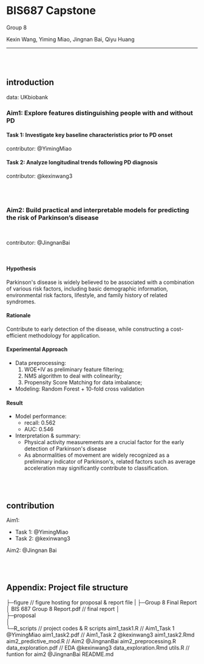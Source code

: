 # BIS687 Capstone

Group 8

Kexin Wang, Yiming Miao, Jingnan Bai, Qiyu Huang

---

<br/>

<br/>



## introduction

data: UKbiobank

### Aim1: Explore features distinguishing people with and without PD

#### Task 1: Investigate key baseline characteristics prior to PD onset

contributor: @YimingMiao

#### Task 2: Analyze longitudinal trends following PD diagnosis   

contributor: @kexinwang3

<br/>

<br/>

### Aim2: Build practical and interpretable models for predicting the risk of Parkinson’s disease

<br/>

contributor: @JingnanBai

<br/>

#### Hypothesis
Parkinson's disease is widely believed to be associated with a combination of various risk factors, including basic demographic information, environmental risk factors, lifestyle, and family history of related syndromes.

#### Rationale
Contribute to early detection of the disease, while constructing a cost-efficient methodology for application.

#### Experimental Approach

- Data preprocessing:
    1) WOE+IV as preliminary feature filtering;
    2) NMS algorithm to deal with colinearity;
    3) Propensity Score Matching for data imbalance;
- Modeling: Random Forest + 10-fold cross validation

#### Result

- Model performance:
  - recall: 0.562
  - AUC: 0.546
- Interpretation & summary:
  - Physical activity measurements are a crucial factor for the early detection of Parkinson's disease
  - As abnormalities of movement are widely recognized as a preliminary indicator of Parkinson's, related factors such as average acceleration may significantly contribute to classification.

<br/>

<br/>

## contribution

Aim1:
- Task 1: @YimingMiao
- Task 2: @kexinwang3

Aim2: @Jingnan Bai

<br/>

<br/>

## Appendix: Project file structure

├─figure                                 // figure hosting for proposal & report file
|
├─Group 8 Final Report
│      BIS 687 Group 8 Report.pdf       // final report
│      
├─proposal  
│      
└─R_scripts                            // project codes & R scripts
        aim1_task1.R                   // Aim1_Task 1  @YimingMiao
        aim1_task2.pdf                 // Aim1_Task 2  @kexinwang3
        aim1_task2.Rmd                 
        aim2_predictive_mod.R          // Aim2 @JingnanBai
        aim2_preprocessing.R
        data_exploration.pdf           // EDA @kexinwang3
        data_exploration.Rmd
        utils.R                        // funtion for aim2 @JingnanBai
        README.md
